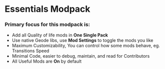 # Essentials Modpack

### Primary focus for this modpack is: 
* Add all Quality of life mods in **One Single Pack**
* Use native Geode libs, use **Mod Settings** to toggle the mods you like
* Maximum Customizability, You can control how some mods behave, eg. Transitions Speed
* Minimal Code, easier to debug, maintain, and read for Contributors
* All Useful Mods are **On** by default